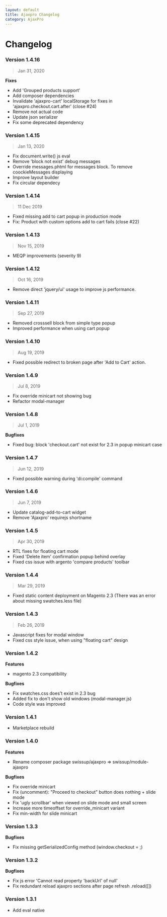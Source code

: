 ```yaml
---
layout: default
title: Ajaxpro Changelog
category: AjaxPro
---
```


# Changelog

### Version 1.4.16

> Jan 31, 2020

**Fixes**
 - Add 'Grouped products support'
 - Add composer dependencies
 - Invalidate 'ajaxpro-cart' localStorage for fixes in 'ajaxpro.checkout.cart.after' (close #24)
 - Remove not actual code
 - Update json serializer
 - Fix some deprecated dependency


### Version 1.4.15

> Jan 13, 2020

 - Fix document.write() js eval
 - Remove 'block not exist' debug messages
 - Override messages.phtml for messages block. To remove coockieMessages displaying
 - Improve layout builder
 - Fix circular dependecy


### Version 1.4.14

> 11 Dec 2019

 - Fixed missing add to cart popup in production mode
 - Fix: Product with custom options add to cart fails (close #22)

### Version 1.4.13

> Nov 15, 2019

 - MEQP improvements (severity 9)

### Version 1.4.12

> Oct 16, 2019

 -  Remove direct 'jquery/ui' usage to improve js performance.

### Version 1.4.11

> Sep 27, 2019

 -  Removed crosssell block from simple type popup
 -  Improved performance when using cart popup

### Version 1.4.10

> Aug 19, 2019

 -  Fixed possible redirect to broken page after 'Add to Cart' action.

### Version 1.4.9

> Jul 8, 2019

 -  Fix override minicart not showing bug
 -  Refactor modal-manager

### Version 1.4.8

> Jul 1, 2019

**Bugfixes**
 -  Fixed bug: block 'checkout.cart' not exist for 2.3 in popup minicart case

### Version 1.4.7

> Jun 12, 2019

 -  Fixed possible warning during 'di:compile' command

### Version 1.4.6

> Jun 7, 2019

 -  Update catalog-add-to-cart widget
 -  Remove 'Ajaxpro' requirejs shortname

### Version 1.4.5

> Apr 30, 2019

 -  RTL fixes for floating cart mode
 -  Fixed 'Delete item' confirmation popup behind overlay
 -  Fixed css issue with argento 'compare products' toolbar

### Version 1.4.4

> Mar 29, 2019

 -  Fixed static content deployment on Magento 2.3 (There was an error about
    missing swatches.less file)

### Version 1.4.3

> Feb 26, 2019

 -  Javascript fixes for modal window
 -  Fixed css style issue, when using "floating cart" design

### Version 1.4.2

**Features**
 - magento 2.3 compatibility

**Bugfixes**
 - Fix swatches.css does't exist in 2.3 bug
 - Added fix to don't show old windows (modal-manager.js)
 - Code style was improved

### Version 1.4.1
 - Marketplace rebuild

### Version 1.4.0

**Features**
 - Rename composer package swissup/ajaxpro => swissup/module-ajaxpro

**Bugfixes**
 - Fix override minicart
 - Fix (uncomment): "Proceed to checkout" button does nothing + slide mode
 - Fix 'ugly scrollbar' when viewed on slide mode and small screen
 - Increase more timeoffset for override_minicart variant
 - Fix min-width for slide minicart


### Version 1.3.3

**Bugfixes**
 - Fix missing getSerializedConfig method (window.checkout = ;)

### Version 1.3.2

**Bugfixes**
 - Fix js error 'Cannot read property 'backUrl' of null'
 - Fix redundant reload ajaxpro sections after page refresh .reload([])

### Version 1.3.1

 -  Add eval native <script>
 -  Fix modal z-index for 2.2.6
 -  Add patch for .price-box bug configurable.js mixin
 -  Fix lost js lib bug _
 -  Fix eslint and jscs warnings
 -  Fix radio disabled bug was patched
 -  Remove floating.cart at checkout pages

### Version 1.3.0

 -  Added slide mode for modal dialog
 -  Added floating cart widget
 -  Added new dialog type like a minicart
 -  Fix priceBox bug
 -  Add refresh shiping methods patch
 -  Fix override modal widget bug
 -  Add ajaxpro product view +swatches at homepage integration
 -  Cart-sidebar widget was added
 -  Fix ESlint and jscs code style warnings

### Version 1.2.8

 -  Added compatibility with [Swissup_Attributepates](/m2/extensions/attributepages/)
    and [Swissup_Highlight](/m2/extensions/highlight/) modules
 -  Fixed multiple add-to-cart initializations in case of ajax loaded content

### Version 1.2.7

 -  Removed tabs and review summary from product popup
 -  Remove authentication window in product view popup
 -  Small fixes

### Version 1.2.5

- Add product.view popup on home page
- Add check is response json

### Version 1.2.4

- Add integration with ?option=cart
- Add translation
- Remove MEQP.Exit workaround

### Version 1.2.3

- Improve magento 2.2 compatability
- Small bugfixes
- etc.

### Version 1.2.2

- Fix MEQP errors
- Fix ESLint and JSCS warnings
- Add plugin for custom events
- Fix 2.1 integrity
- Add js debug mode

### Version 1.2.1

- Improved styles for 'simple' popup window
- Improve config options depends
- Fix Lite speed web server (view_preprocessed) remove '/* comment // *

### Version 1.2.0

- Add require swissup/suggestpage
- Improve compare, wishlist intagration
- Improve re-initialisation
- Add modal manager
- Add abstract customer data class
- Add ajaxpro.less
- Fixes timeout bugs
- Improve xml handles structure
- Fix Modal UI: clickableOverlay option doesn't work
- Add timeout auto close for popup (+idle)

### Version 1.1.2

- Acl sort order fixes
- Layouts buildings and his destructing was optimised
- Forced totals recalculation was added
- Add selectors ".action.tocart" in ajaxcian (related, crosell, etc.)


### Version 1.1.0

> This version is **not compatible** with old Magento versions.
>
> Magento 2.1 and newer are supported only.

- Magento 2.1.0 compatibility
- Added ACL resource file
- Compare functionality was added
- New validation behavior was added